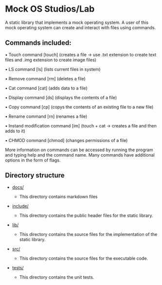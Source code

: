 # Mock OS Studios/Lab
A static library that
implements a mock operating system.
A user of this mock operating system can
create and interact with files using commands.

## Commands included:

• Touch command [touch] (creates a file -> use .txt extension to create text files and .img extension to create image files)

• LS command [ls] (lists current files in system)

• Remove command [rm] (deletes a file)

• Cat command [cat] (adds data to a file)

• Display command [ds] (displays the contents of a file)

• Copy command [cp] (copys the contents of an existing file to a new file)

• Rename command [rn] (renames a file)

• Instand modification command [im] (touch + cat -> creates a file and then adds to it)

• CHMOD command [chmod] (changes permissions of a file)

More information on commands can be accessed by running the program and typing help and the command name. Many commands have additional options in the form of flags.

## Directory structure

- [docs/](./docs)
  - This directory contains markdown files

- [include/](./include)
  - This directory contains the public header files for the static library.
    
- [lib/](./lib)
  - This directory contains the source files for the implementation of the static library.

- [src/](./src)
  - This directory contains the source files for the executable code.

- [tests/](./tests)
  - This directory contains the unit tests.

